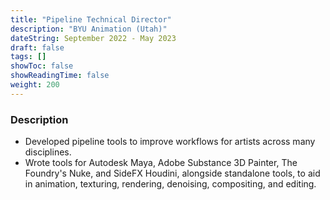 ```yaml
---
title: "Pipeline Technical Director"
description: "BYU Animation (Utah)"
dateString: September 2022 - May 2023
draft: false
tags: []
showToc: false
showReadingTime: false
weight: 200
--- 
```


### Description

- Developed pipeline tools to improve workflows for artists across many disciplines. 
- Wrote tools for Autodesk Maya, Adobe Substance 3D Painter, The Foundry's Nuke, and SideFX Houdini, alongside standalone tools, to aid in animation, texturing, rendering, denoising, compositing, and editing.
